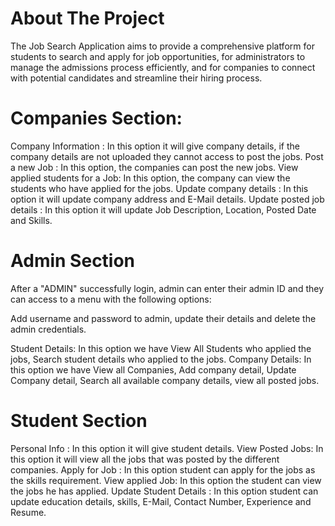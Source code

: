# About The Project
The Job Search Application aims to provide a comprehensive platform for students 
to search and apply for job opportunities, for administrators to manage the 
admissions process efficiently, and for companies to connect with potential 
candidates and streamline their hiring process.

#  Companies Section:
  Company Information : 
        In this option it will give company details, if the company details are not uploaded they cannot access to post the jobs.
   Post a new Job : 
        In this option, the companies can post the new jobs.
  View applied students for a Job: 
        In this option, the company can view the students who have applied for the jobs.
  Update company details : 
        In this option it will update company address and E-Mail details.
  Update posted job details :
        In this option it will update Job Description, Location, Posted Date and Skills.


# Admin Section

  After a "ADMIN" successfully login, admin can enter their admin ID and they can access to a menu with the following options:
  
  Add username and password to admin, update their details and delete the admin credentials.
  
   Student Details:
     In this option we have View All Students who applied the jobs, Search student details who applied to the jobs.
  Company Details: 
     In this option we have View all Companies, Add company detail, Update Company detail, Search all available company details, view all posted jobs.

# Student Section

   Personal Info : 
        In this option it will give student details.
   View Posted Jobs:
        In this option it will view all the jobs that was posted by the different companies.
   Apply for Job : 
        In this option student can apply for the jobs as the skills requirement.
  View applied Job: 
        In this option the student can view the jobs he has applied.
  Update Student Details : 
  In this option student can update education details, skills, E-Mail, Contact Number, Experience and Resume.




 
